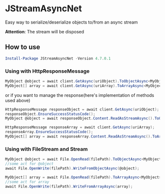 # JStreamAsyncNet

Easy way to serialize/deserialize objects to/from an async stream

**Attention**: The stream will be disposed

## How to use

```powershell
Install-Package JStreamAsyncNet -Version 4.7.0.1
```

### Using with HttpResponseMessage

```c#
MyObject @object = await client.GetAsync(uriObject).ToObjectAsync<MyObject>();
MyObject[] array = await client.GetAsync(uriArray).ToArrayAsync<MyObject>();
```

or if you want to manage the response(here's implementation of methods used above)

```c#
HttpResponseMessage responseObject = await client.GetAsync(uriObject);
responseObject.EnsureSuccessStatusCode();
MyObject @object = await responseObject.Content.ReadAsStreamAsync().ToObjectAsync<MyObject>();

HttpResponseMessage responseArray = await client.GetAsync(uriArray);
responseArray.EnsureSuccessStatusCode();
MyObject[] array = await responseArray.Content.ReadAsStreamAsync().ToArrayAsync<MyObject>();
```

### Using with FileStream and Stream

```c#
MyObject @object = await File.OpenRead(filePath).ToObjectAsync<MyObject>();
//some act for @object
await File.OpenWrite(filePath).WriteFromObjectAsync(@object);

MyObject[] array = await File.OpenRead(filePath).ToArrayAsync<MyObject>();
//some act for array
await File.OpenWrite(filePath).WriteFromArrayAsync(array);
```
